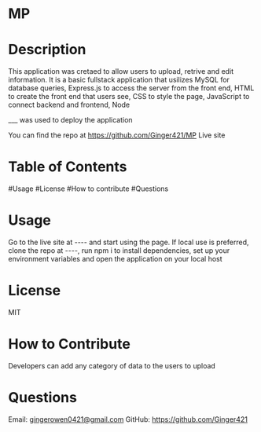 # MP
# Description
This application was cretaed to allow users to upload, retrive and edit information. It is a basic fullstack application that usilizes MySQL for database queries, Express.js to access the server from the front end, HTML to create the front end that users see, CSS to style the page, JavaScript to connect backend and frontend, Node

___ was used to deploy the application

You can find the repo at https://github.com/Ginger421/MP
Live site
# Table of Contents
#Usage 
#License
#How to contribute
#Questions

# Usage
Go to the live site at ---- and start using the page. If local use is preferred, clone the repo at ----, run npm i to install dependencies, set up your environment variables and open the application on your local host
# License
MIT
# How to Contribute
Developers can add any category of data to the users to upload
# Questions
Email: gingerowen0421@gmail.com
GitHub: https://github.com/Ginger421
